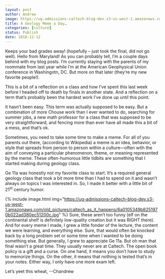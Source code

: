 ```yaml
---
layout: post
author: Andrew
image: https://ug-admissions-caltech-blog-dev.s3-us-west-1.amazonaws.com/old_pictures/caltech_as_it_happens/6a0105349b8251970b022ad3a6f2b9200d.jpg
title: A Geology Meme a Day…
categories: [culture]
status: Publish
date: 2018-12-12
---
```


Keeps your bad grades away! (hopefully – just took the final, did not go well). Hello from Maryland! As you can probably tell, I’m a couple days behind with my blog posts. I’m currently staying with the parents of my roommate from last year while I’m at the American Geophysical Union conference in Washingotn, DC. But more on that later (they’re my new favorite people!).

This is a bit of a reflection on a class and how I’ve spent this last week before I headed off to death by finals in another state. And a reflection on a term that’s probably been the hardest work I’ve done up until this point.

It hasn’t been easy. This term was actually supposed to be easy. But a combination of more Chouse work than I ever wanted to do, searching for summer jobs, a new math professor for a class that was supposed to be very straightforward, and fencing more than ever have all made this a bit of a mess, and that’s ok.

Sometimes, you need to take some time to make a meme. For all of you parents out there, (according to Wikipedia) a meme is an idea, behavior, or style that spreads from person to person within a culture—often with the aim of conveying a particular phenomenon, theme, or meaning represented by the meme. These often-humorous little tidbits are something that I started making during geology class.

Ge 11a was honestly not my favorite class to start. It’s a required general geology class that took a bit more time than I had to spend on it and wasn’t always on topics I was interested in. So, I made it better with a little bit of 21<sup>st</sup> century humor.


{% include image.html img="https://ug-admissions-caltech-blog-dev.s3-us-west-1.amazonaws.com/old_pictures/caltech_as_it_happens/6a0105349b8251970b022ad380ec51200c.jpg" %}
Sure, these aren’t too funny (elf on the continental shelf is definitely low-quality creation but it was RIGHT there). And for every meme I made, I grew a little fonder of the lecture, the content we were learning, and everything else. Sure, that would often be knocked back by a long problem set or some time when I wanted to be doing something else. But generally, I grew to appreciate Ge 11a. But oh man that final wasn’t a great time. They usually never are at Caltech. The open book policy is a gift and a curse. On one hand, it means you don’t have to study to memorize things. On the other, it means that nothing is tested that’s in your notes. Either way, I only have one more exam left.

Let’s yeet this wheat,
--Chandrew 
